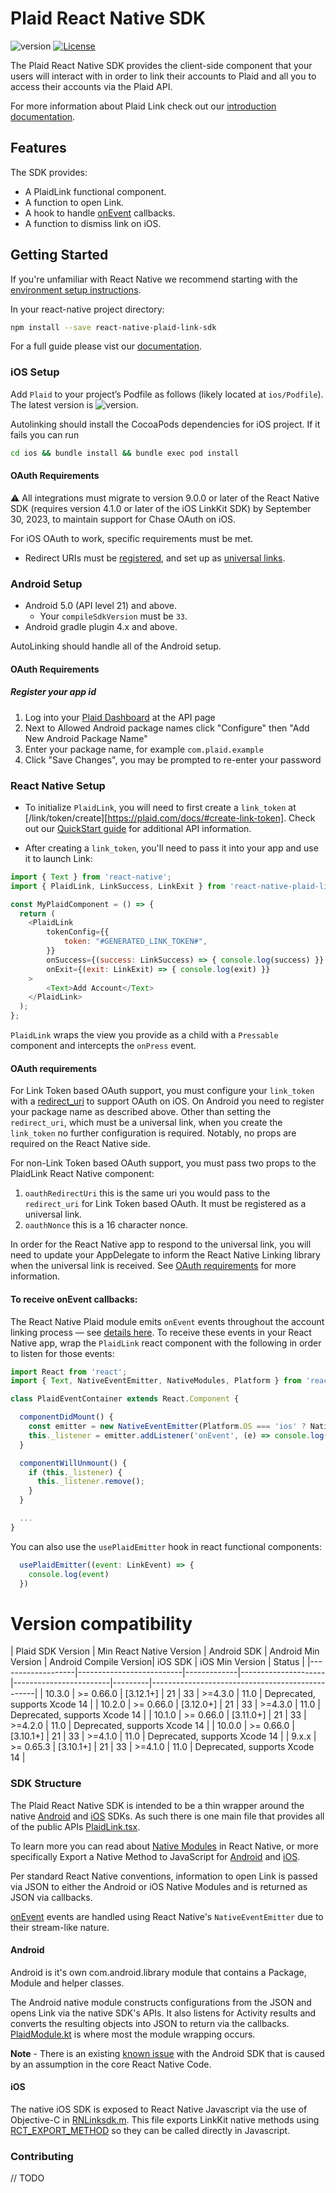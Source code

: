 # Plaid React Native SDK

![version](https://img.shields.io/npm/v/react-native-plaid-link-sdk)
[![License](https://img.shields.io/github/license/plaid/react-native-plaid-link-sdk)](https://github.com/plaid/react-native-plaid-link-sdk/blob/master/LICENSE)

The Plaid React Native SDK provides the client-side component that your users will interact with in order to link their accounts to Plaid and all you to access their accounts via the Plaid API. 

For more information about Plaid Link check out our
[introduction documentation](https://plaid.com/docs/link/#introduction-to-link).

## Features

The SDK provides:

- A PlaidLink functional component.
- A function to open Link.
- A hook to handle [onEvent](https://plaid.com/docs/link/react-native/#onevent) callbacks.
- A function to dismiss link on iOS.

## Getting Started

If you're unfamiliar with React Native we recommend starting with the [environment setup instructions](https://reactnative.dev/docs/environment-setup).

In your react-native project directory:

```sh
npm install --save react-native-plaid-link-sdk
```

For a full guide please vist our [documentation](https://plaid.com/docs/link/react-native/).


### iOS Setup

Add `Plaid` to your project’s Podfile as follows (likely located at `ios/Podfile`). The latest version is ![version](https://img.shields.io/cocoapods/v/Plaid).

Autolinking should install the CocoaPods dependencies for iOS project. If it fails you can run 

```sh
cd ios && bundle install && bundle exec pod install
```

#### OAuth Requirements

:warning: All integrations must migrate to version 9.0.0 or later of the React Native SDK (requires version 4.1.0 or later of the iOS LinkKit SDK) by September 30, 2023, to maintain support for Chase OAuth on iOS. 

For iOS OAuth to work, specific requirements must be met.
* Redirect URIs must be [registered](https://plaid.com/docs/link/ios/#register-your-redirect-uri), and set up as [universal links](https://developer.apple.com/documentation/xcode/supporting-associated-domains).


### Android Setup

- Android 5.0 (API level 21) and above.
  - Your `compileSdkVersion` must be `33`.
- Android gradle plugin 4.x and above.

AutoLinking should handle all of the Android setup. 

#### OAuth Requirements

##### Register your app id
1. Log into your [Plaid Dashboard](https://dashboard.plaid.com/team/api) at the API page
2. Next to Allowed Android package names click "Configure" then "Add New Android Package Name"
3. Enter your package name, for example `com.plaid.example`
4. Click "Save Changes", you may be prompted to re-enter your password


### React Native Setup

- To initialize `PlaidLink`, you will need to first create a `link_token` at [/link/token/create][https://plaid.com/docs/#create-link-token]. Check out our [QuickStart guide](https://plaid.com/docs/quickstart/#introduction) for additional API information.

- After creating a `link_token`, you'll need to pass it into your app and use it to launch Link:

```javascript
import { Text } from 'react-native';
import { PlaidLink, LinkSuccess, LinkExit } from 'react-native-plaid-link-sdk';

const MyPlaidComponent = () => {
  return (
    <PlaidLink
        tokenConfig={{
            token: "#GENERATED_LINK_TOKEN#",
        }}
        onSuccess={(success: LinkSuccess) => { console.log(success) }}
        onExit={(exit: LinkExit) => { console.log(exit) }}
    >
        <Text>Add Account</Text>
    </PlaidLink>
  );
};
```

`PlaidLink` wraps the view you provide as a child with a `Pressable` component and intercepts the `onPress` event.

#### OAuth requirements

For Link Token based OAuth support, you must configure your `link_token` with a [redirect_uri](https://plaid.com/docs/api/tokens/#link-token-create-request-redirect-uri) to support OAuth on iOS. On Android you need to register your package name as described above. Other than setting the `redirect_uri`, which must be a universal link, when you create the `link_token` no further configuration is required. Notably, no props are required on the React Native side.

For non-Link Token based OAuth support, you must pass two props to the PlaidLink React Native component:
1. `oauthRedirectUri` this is the same uri you would pass to the `redirect_uri` for Link Token based OAuth. It must be registered as a universal link.
2. `oauthNonce` this is a 16 character nonce.

In order for the React Native app to respond to the universal link, you will need to update your AppDelegate to inform the React Native Linking library when the universal link is received. See [OAuth requirements](https://plaid.com/docs/#oauth) for more information.

#### To receive onEvent callbacks:

The React Native Plaid module emits `onEvent` events throughout the account linking process — see [details here](https://plaid.com/docs/link/react-native/#onevent). To receive these events in your React Native app, wrap the `PlaidLink` react component with the following in order to listen for those events:

```javascript
import React from 'react';
import { Text, NativeEventEmitter, NativeModules, Platform } from 'react-native';

class PlaidEventContainer extends React.Component {

  componentDidMount() {
    const emitter = new NativeEventEmitter(Platform.OS === 'ios' ? NativeModules.RNLinksdk : NativeModules.PlaidAndroid);
    this._listener = emitter.addListener('onEvent', (e) => console.log(e));
  }

  componentWillUnmount() {
    if (this._listener) {
      this._listener.remove();
    }
  }

  ...
}
```

You can also use the `usePlaidEmitter` hook in react functional components:

```javascript
  usePlaidEmitter((event: LinkEvent) => {
    console.log(event)
  })
```

# Version compatibility
| Plaid SDK Version | Min React Native Version | Android SDK | Android Min Version | Android Compile Version| iOS SDK | iOS Min Version | Status                        |
|-------------------|--------------------------|-------------|---------------------|------------------------|---------|-------------------------------------------------|
| 10.3.0            | >= 0.66.0                | [3.12.1+]   | 21                  | 33                     | >=4.3.0 |  11.0           | Deprecated, supports Xcode 14 |
| 10.2.0            | >= 0.66.0                | [3.12.0+]   | 21                  | 33                     | >=4.3.0 |  11.0           | Deprecated, supports Xcode 14 |
| 10.1.0            | >= 0.66.0                | [3.11.0+]   | 21                  | 33                     | >=4.2.0 |  11.0           | Deprecated, supports Xcode 14 |
| 10.0.0            | >= 0.66.0                | [3.10.1+]   | 21                  | 33                     | >=4.1.0 |  11.0           | Deprecated, supports Xcode 14 |
| 9.x.x             | >= 0.65.3                | [3.10.1+]   | 21                  | 33                     | >=4.1.0 |  11.0           | Deprecated, supports Xcode 14 |


### SDK Structure

The Plaid React Native SDK is intended to be a thin wrapper around the native [Android](https://github.com/plaid/plaid-link-android) and [iOS](https://github.com/plaid/plaid-link-ios) SDKs. As such there is one main file that provides all of the public APIs [PlaidLink.tsx](https://github.com/plaid/react-native-plaid-link-sdk/blob/master/PlaidLink.tsx).

To learn more you can read about [Native Modules](https://reactnative.dev/docs/native-modules-intro) in React Native, or more specifically Export a Native Method to JavaScript for [Android](https://reactnative.dev/docs/native-modules-android#export-a-native-method-to-javascript) and [iOS](https://reactnative.dev/docs/native-modules-ios#export-a-native-method-to-javascript).

Per standard React Native conventions, information to open Link is passed via JSON to either the Android or iOS Native Modules and is returned as JSON via callbacks.

[onEvent](https://plaid.com/docs/link/react-native/#onevent) events are handled using React Native's `NativeEventEmitter` due to their stream-like nature.

#### Android

Android is it's own com.android.library module that contains a Package, Module and helper classes.

The Android native module constructs configurations from the JSON and opens Link via the native SDK's APIs. It also listens for Activity results and converts the resulting objects into JSON to return via the callbacks. [PlaidModule.kt](https://github.com/plaid/react-native-plaid-link-sdk/blob/master/android/src/main/java/com/plaid/PlaidModule.kt) is where most the module wrapping occurs.

**Note** - There is an existing [known issue](https://github.com/facebook/react-native/issues/30277) with the Android SDK that is caused by an assumption in the core React Native Code.


#### iOS 

The native iOS SDK is exposed to React Native Javascript via the use of Objective-C in [RNLinksdk.m](https://github.com/plaid/react-native-plaid-link-sdk/blob/master/ios/RNLinksdk.m). This file exports LinkKit native methods using [RCT_EXPORT_METHOD](https://reactnative.dev/docs/native-modules-ios#export-a-native-method-to-javascript) so they can be called directly in Javascript.


### Contributing

// TODO
